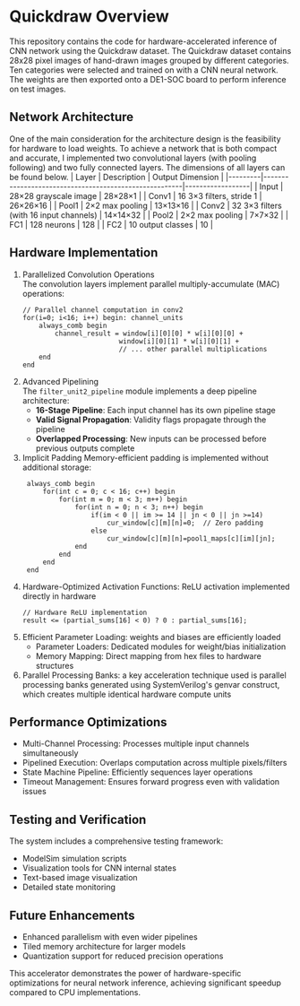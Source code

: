 # Quickdraw Overview
This repository contains the code for hardware-accelerated inference of CNN network using the Quickdraw dataset. The Quickdraw dataset contains 28x28 pixel images of hand-drawn images grouped by different categories. Ten categories were selected and trained on with a CNN neural network. The weights are then exported onto a DE1-SOC board to perform inference on test images. 

## Network Architecture
One of the main consideration for the architecture design is the feasibility for hardware to load weights. To achieve a network that is both compact and accurate, I implemented two convolutional layers (with pooling following) and two fully connected layers. The dimensions of all layers can be found below. 
| Layer   | Description                                           | Output Dimension |
|---------|-------------------------------------------------------|------------------|
| Input   | 28×28 grayscale image                                 | 28×28×1          |
| Conv1   | 16 3×3 filters, stride 1                              | 26×26×16         |
| Pool1   | 2×2 max pooling                                       | 13×13×16         |
| Conv2   | 32 3×3 filters (with 16 input channels)               | 14×14×32         |
| Pool2   | 2×2 max pooling                                       | 7×7×32           |
| FC1     | 128 neurons                                           | 128              |
| FC2     | 10 output classes                                     | 10               |

## Hardware Implementation
1. Parallelized Convolution Operations  
  The convolution layers implement parallel multiply-accumulate (MAC) operations:
      ```
      // Parallel channel computation in conv2
      for(i=0; i<16; i++) begin: channel_units
          always_comb begin
              channel_result = window[i][0][0] * w[i][0][0] + 
                              window[i][0][1] * w[i][0][1] + 
                              // ... other parallel multiplications
          end
      end
      ```
2. Advanced Pipelining  
   The `filter_unit2_pipeline` module implements a deep pipeline architecture:
   * **16-Stage Pipeline**: Each input channel has its own pipeline stage
   * **Valid Signal Propagation**: Validity flags propagate through the pipeline
   * **Overlapped Processing**: New inputs can be processed before previous outputs complete
3. Implicit Padding
   Memory-efficient padding is implemented without additional storage:
   ```
    always_comb begin
        for(int c = 0; c < 16; c++) begin
            for(int m = 0; m < 3; m++) begin
                for(int n = 0; n < 3; n++) begin
                    if(im < 0 || im >= 14 || jn < 0 || jn >=14) 
                        cur_window[c][m][n]=0;  // Zero padding
                    else
                        cur_window[c][m][n]=pool1_maps[c][im][jn];
                end
            end
        end
    end
   ```
4. Hardware-Optimized Activation Functions: ReLU activation implemented directly in hardware
      ```
      // Hardware ReLU implementation
      result <= (partial_sums[16] < 0) ? 0 : partial_sums[16];
      ```
5. Efficient Parameter Loading: weights and biases are efficiently loaded
    * Parameter Loaders: Dedicated modules for weight/bias initialization
    * Memory Mapping: Direct mapping from hex files to hardware structures
6. Parallel Processing Banks: a key acceleration technique used is parallel processing banks generated using SystemVerilog's genvar construct, which creates multiple identical hardware compute units

## Performance Optimizations
* Multi-Channel Processing: Processes multiple input channels simultaneously
* Pipelined Execution: Overlaps computation across multiple pixels/filters
* State Machine Pipeline: Efficiently sequences layer operations
* Timeout Management: Ensures forward progress even with validation issues

## Testing and Verification
The system includes a comprehensive testing framework:
* ModelSim simulation scripts
* Visualization tools for CNN internal states
* Text-based image visualization
* Detailed state monitoring

## Future Enhancements
* Enhanced parallelism with even wider pipelines
* Tiled memory architecture for larger models
* Quantization support for reduced precision operations

This accelerator demonstrates the power of hardware-specific optimizations for neural network inference, achieving significant speedup compared to CPU implementations.
